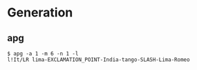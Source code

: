 # Generation
## apg

```
$ apg -a 1 -m 6 -n 1 -l
l!It/LR lima-EXCLAMATION_POINT-India-tango-SLASH-Lima-Romeo
```
